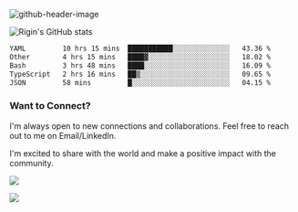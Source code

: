 
![github-header-image](https://github.com/riginoommen/riginoommen/assets/3840244/889cae65-df55-4cda-86cc-bf21bf1f2e96)

![Rigin's GitHub stats](https://github-readme-stats.vercel.app/api?username=riginoommen\&show_icons=true\&show=reviews,discussions_started,discussions_answered,prs_merged,prs_merged_percentage)


<!--START_SECTION:waka-->

```txt
YAML         10 hrs 15 mins  ███████████░░░░░░░░░░░░░░   43.36 %
Other        4 hrs 15 mins   ████▓░░░░░░░░░░░░░░░░░░░░   18.02 %
Bash         3 hrs 48 mins   ████░░░░░░░░░░░░░░░░░░░░░   16.09 %
TypeScript   2 hrs 16 mins   ██▒░░░░░░░░░░░░░░░░░░░░░░   09.65 %
JSON         58 mins         █░░░░░░░░░░░░░░░░░░░░░░░░   04.15 %
```

<!--END_SECTION:waka-->

### Want to Connect?

I'm always open to new connections and collaborations. Feel free to reach out to me on Email/LinkedIn.

I'm excited to share with the world and make a positive impact with the community.

![](https://komarev.com/ghpvc/?username=riginoommen)

![](https://hit.yhype.me/github/profile?user_id=3840244)

